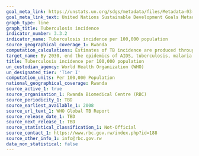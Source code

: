 ```yaml
---
goal_meta_link: https://unstats.un.org/sdgs/metadata/files/Metadata-03-03-02.pdf
goal_meta_link_text: United Nations Sustainable Development Goals Metadata (PDF 61 KB)
graph_type: line
graph_title: Tuberculosis incidence
indicator_number: 3.3.2
indicator_name: Tuberculosis incidence per 100,000 population
source_geographical_coverage_1: Rwanda
computation_calculations: Estimates of TB incidence are produced through a consultative and analytical process led by WHO and are published annually. These estimates are based on annual case notifications, assessments of the quality and coverage of TB notification data, national surveys of the prevalence of TB disease and information from death (vital) registration systems.
target_name: By 2030, end the epidemics of AIDS, tuberculosis, malaria and neglected tropical diseases and combat hepatitis, water-borne diseases and other communicable diseases
title: Tuberculosis incidence per 100,000 population
un_custodian_agency: World Health Organization (WHO)
un_designated_tier: 'Tier I'
computation_units: Per 100,000 Population
national_geographical_coverage: Rwanda
source_active_1: true
source_organisation_1: Rwanda Biomedical Centre (RBC)
source_periodicity_1: TBD
source_earliest_available_1: 2008
source_url_text_1: WHO Global TB Report
source_release_date_1: TBD
source_next_release_1: TBD
source_statistical_classification_1: Not-Official
source_contact_1: https://www.rbc.gov.rw/index.php?id=188
source_other_info_1: info@rbc.gov.rw
data_non_statistical: false
---
```

